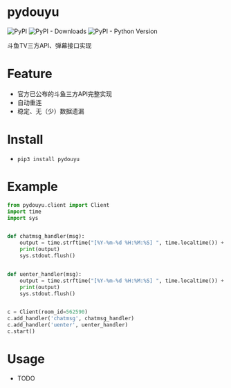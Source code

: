 # pydouyu
![PyPI](https://img.shields.io/pypi/v/pydouyu.svg)  ![PyPI - Downloads](https://img.shields.io/pypi/dm/pydouyu.svg) ![PyPI - Python Version](https://img.shields.io/pypi/pyversions/pydouyu.svg)

斗鱼TV三方API、弹幕接口实现

# Feature
- 官方已公布的斗鱼三方API完整实现
- 自动重连
- 稳定、无（少）数据遗漏

# Install
- ```pip3 install pydouyu```

# Example
````python
from pydouyu.client import Client
import time
import sys


def chatmsg_handler(msg):
    output = time.strftime("[%Y-%m-%d %H:%M:%S] ", time.localtime()) + msg['nn'] + ": " + msg['txt']
    print(output)
    sys.stdout.flush()


def uenter_handler(msg):
    output = time.strftime("[%Y-%m-%d %H:%M:%S] ", time.localtime()) + msg['nn'] + " 进入了直播间"
    print(output)
    sys.stdout.flush()


c = Client(room_id=562590)
c.add_handler('chatmsg', chatmsg_handler)
c.add_handler('uenter', uenter_handler)
c.start()

````

# Usage
- TODO